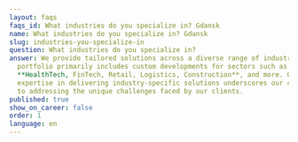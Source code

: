 ```yaml
---
layout: faqs
faqs_id: What industries do you specialize in? Gdansk
name: What industries do you specialize in? Gdansk
slug: industries-you-specialize-in
question: What industries do you specialize in?
answer: We provide tailored solutions across a diverse range of industries. Our
  portfolio primarily includes custom developments for sectors such as
  **HealthTech, FinTech, Retail, Logistics, Construction**, and more. Our
  expertise in delivering industry-specific solutions underscores our commitment
  to addressing the unique challenges faced by our clients.
published: true
show_on_career: false
order: 1
language: en
---
```

